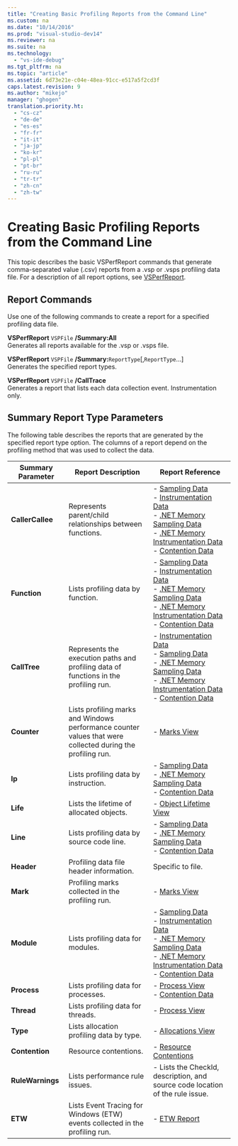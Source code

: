 ```yaml
---
title: "Creating Basic Profiling Reports from the Command Line"
ms.custom: na
ms.date: "10/14/2016"
ms.prod: "visual-studio-dev14"
ms.reviewer: na
ms.suite: na
ms.technology: 
  - "vs-ide-debug"
ms.tgt_pltfrm: na
ms.topic: "article"
ms.assetid: 6d73e21e-c04e-48ea-91cc-e517a5f2cd3f
caps.latest.revision: 9
ms.author: "mikejo"
manager: "ghogen"
translation.priority.ht: 
  - "cs-cz"
  - "de-de"
  - "es-es"
  - "fr-fr"
  - "it-it"
  - "ja-jp"
  - "ko-kr"
  - "pl-pl"
  - "pt-br"
  - "ru-ru"
  - "tr-tr"
  - "zh-cn"
  - "zh-tw"
---
```

# Creating Basic Profiling Reports from the Command Line
This topic describes the basic VSPerfReport commands that generate comma-separated value (.csv) reports from a .vsp or .vsps profiling data file. For a description of all report options, see [VSPerfReport](../profiling/vsperfreport.md).  
  
## Report Commands  
 Use one of the following commands to create a report for a specified profiling data file.  
  
 **VSPerfReport** `VSPFile` **/Summary:All**  
 Generates all reports available for the .vsp or .vsps file.  
  
 **VSPerfReport** `VSPFile` **/Summary:**`ReportType`[,`ReportType`...]  
 Generates the specified report types.  
  
 **VSPerfReport** `VSPFile` **/CallTrace**  
 Generates a report that lists each data collection event. Instrumentation only.  
  
## Summary Report Type Parameters  
 The following table describes the reports that are generated by the specified report type option. The columns of a report depend on the profiling method that was used to collect the data.  
  
|Summary Parameter|Report Description|Report Reference|  
|-----------------------|------------------------|----------------------|  
|**CallerCallee**|Represents parent/child relationships between functions.|-   [Sampling Data](../profiling/caller---callee-view---sampling-data.md)<br />-   [Instrumentation Data](../profiling/caller-callee-view---instrumentation-data.md)<br />-   [.NET Memory Sampling Data](../profiling/caller-callee-view---.net-memory-sampling-data.md)<br />-   [.NET Memory Instrumentation Data](../profiling/caller-callee-view---net-memory-instrumentation-data.md)<br />-   [Contention Data](../profiling/caller---callee-view----contention-data.md)|  
|**Function**|Lists profiling data by function.|-   [Sampling Data](../profiling/functions-view---sampling-data.md)<br />-   [Instrumentation Data](../profiling/functions-view---instrumentation-data.md)<br />-   [.NET Memory Sampling Data](../profiling/functions-view---.net-memory-sampling-data.md)<br />-   [.NET Memory Instrumentation Data](../profiling/functions-view---.net-memory-instrumentation-data.md)<br />-   [Contention Data](../profiling/functions-view---contention-data.md)|  
|**CallTree**|Represents the execution paths and profiling data of functions in the profiling run.|-   [Instrumentation Data](../profiling/call-tree-view---instrumentation-data.md)<br />-   [Sampling Data](../profiling/call-tree-view---sampling-data.md)<br />-   [.NET Memory Sampling Data](../profiling/call-tree-view---.net-memory-sampling-data.md)<br />-   [.NET Memory Instrumentation Data](../profiling/call-tree-view---.net-memory-instrumentation-data.md)<br />-   [Contention Data](../profiling/call-tree-view---contention-data.md)|  
|**Counter**|Lists profiling marks and Windows performance counter values that were collected during the profiling run.|-   [Marks View](../profiling/marks-view.md)|  
|**Ip**|Lists profiling data by instruction.|-   [Sampling Data](../profiling/instruction-pointers--ips--view---sampling-data.md)<br />-   [.NET Memory Sampling Data](../profiling/instruction-pointers--ips--view---.net-memory-sampling-data.md)<br />-   [Contention Data](../profiling/instruction-pointers--ips--view---contention-data.md)|  
|**Life**|Lists the lifetime of allocated objects.|-   [Object Lifetime View](../profiling/object-lifetime-view.md)|  
|**Line**|Lists profiling data by source code line.|-   [Sampling Data](../profiling/lines-view---sampling-data.md)<br />-   [.NET Memory Sampling Data](../profiling/lines-view---.net-memory-sampling-data.md)<br />-   [Contention Data](../profiling/lines-view---contention-data.md)|  
|**Header**|Profiling data file header information.|Specific to file.|  
|**Mark**|Profiling marks collected in the profiling run.|-   [Marks View](../profiling/marks-view.md)|  
|**Module**|Lists profiling data for modules.|-   [Sampling Data](../profiling/modules-view---sampling-data.md)<br />-   [Instrumentation Data](../profiling/modules-view---instrumentation-data.md)<br />-   [.NET Memory Sampling Data](../profiling/modules-view---.net-memory-sampling-data.md)<br />-   [.NET Memory Instrumentation Data](../profiling/modules-view---.net-memory-instrumentation-data.md)<br />-   [Contention Data](../profiling/modules-view---contention-data.md)|  
|**Process**|Lists profiling data for processes.|-   [Process View](../profiling/process-view.md)<br />-   [Contention Data](../profiling/process-view---contention-data.md)|  
|**Thread**|Lists profiling data for threads.|-   [Process View](../profiling/process-view.md)|  
|**Type**|Lists allocation profiling data by type.|-   [Allocations View](../profiling/.net-memory-allocations-view.md)|  
|**Contention**|Resource contentions.|-   [Resource Contentions](../profiling/resource-contentions-view---contention-data.md)|  
|**RuleWarnings**|Lists performance rule issues.|-   Lists the CheckId, description, and source code location of the rule issue.|  
|**ETW**|Lists Event Tracing for Windows (ETW) events collected in the profiling run.|-   [ETW Report](../profiling/event-tracing-for-windows--etw--report.md)|